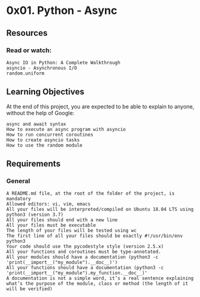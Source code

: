 # 0x01. Python - Async

## Resources

### Read or watch:

    Async IO in Python: A Complete Walkthrough
    asyncio - Asynchronous I/O
    random.uniform

## Learning Objectives

At the end of this project, you are expected to be able to explain to anyone, without the help of Google:

    async and await syntax
    How to execute an async program with asyncio
    How to run concurrent coroutines
    How to create asyncio tasks
    How to use the random module

## Requirements

### General

    A README.md file, at the root of the folder of the project, is mandatory
    Allowed editors: vi, vim, emacs
    All your files will be interpreted/compiled on Ubuntu 18.04 LTS using python3 (version 3.7)
    All your files should end with a new line
    All your files must be executable
    The length of your files will be tested using wc
    The first line of all your files should be exactly #!/usr/bin/env python3
    Your code should use the pycodestyle style (version 2.5.x)
    All your functions and coroutines must be type-annotated.
    All your modules should have a documentation (python3 -c 'print(__import__("my_module").__doc__)')
    All your functions should have a documentation (python3 -c 'print(__import__("my_module").my_function.__doc__)'
    A documentation is not a simple word, it’s a real sentence explaining what’s the purpose of the module, class or method (the length of it will be verified)

